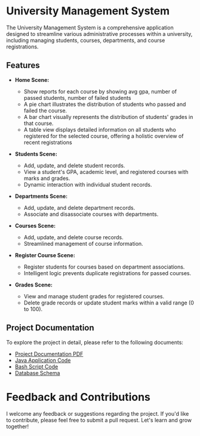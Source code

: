 # University Management System

The University Management System is a comprehensive application designed to streamline various administrative processes within a university, including managing students, courses, departments, and course registrations.

## Features

- **Home Scene:**
  - Show reports for each course by showing avg gpa, number of passed students, number of failed students
  - A pie chart illustrates the distribution of students who passed and 
    failed the course.
  - A bar chart visually represents the distribution of students' grades 
    in that course.
  - A table view displays detailed information on all students who 
    registered for the selected course, offering a holistic overview of 
    recent registrations


- **Students Scene:**
  - Add, update, and delete student records.
  - View a student's GPA, academic level, and registered courses with marks and grades.
  - Dynamic interaction with individual student records.

- **Departments Scene:**
  - Add, update, and delete department records.
  - Associate and disassociate courses with departments.

- **Courses Scene:**
  - Add, update, and delete course records.
  - Streamlined management of course information.

- **Register Course Scene:**
  - Register students for courses based on department associations.
  - Intelligent logic prevents duplicate registrations for passed courses.

- **Grades Scene:**
  - View and manage student grades for registered courses.
  - Delete grade records or update student marks within a valid range (0 to 100).

## Project Documentation
To explore the project in detail, please refer to the following documents:

- [Project Documentation PDF](https://github.com/omarashrafhamdy/University-Management-System/blob/main/University%20Management%20System%20Documentation.pdf)
- [Java Application Code](https://github.com/omarashrafhamdy/University-Management-System/tree/main/University/University)
- [Bash Script Code](https://github.com/omarashrafhamdy/University-Management-System/tree/main/Bash%20Scripts)
- [Database Schema](https://github.com/omarashrafhamdy/University-Management-System/tree/main/Database)

# Feedback and Contributions
I welcome any feedback or suggestions regarding the project. If you'd like to contribute, please feel free to submit a pull request. Let's learn and grow together!
